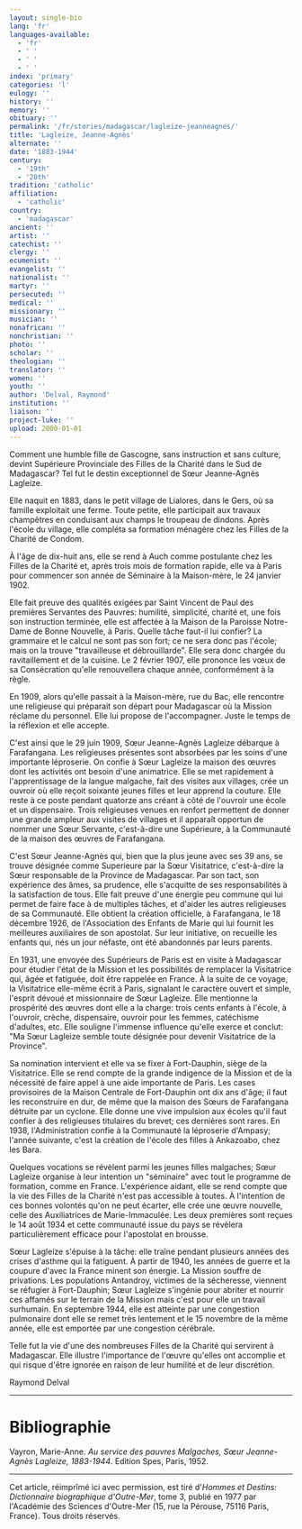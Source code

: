 ```yaml
---
layout: single-bio
lang: 'fr'
languages-available:
  - 'fr'
  - ' '
  - ' '
  - ' '
index: 'primary'
categories: 'l'
eulogy: ''
history: ''
memory: ''
obituary: ''
permalink: '/fr/stories/madagascar/lagleize-jeanneagnes/'
title: 'Lagleize, Jeanne-Agnès'
alternate: ''
date: '1883-1944'
century:
  - '19th'
  - '20th'
tradition: 'catholic'
affiliation:
  - 'catholic'
country:
  - 'madagascar'
ancient: ''
artist: ''
catechist: ''
clergy: ''
ecumenist: ''
evangelist: ''
nationalist: ''
martyr: ''
persecuted: ''
medical: ''
missionary: ''
musician: ''
nonafrican: ''
nonchristian: ''
photo: ''
scholar: ''
theologian: ''
translator: ''
women: ''
youth: ''
author: 'Delval, Raymond'
institution: ''
liaison: ''
project-luke: ''
upload: 2000-01-01
---
```



Comment une humble fille de Gascogne, sans instruction et sans culture, devint Supérieure Provinciale des Filles de la Charité dans le Sud de Madagascar? Tel fut le destin exceptionnel de Sœur Jeanne-Agnès Lagleize.

Elle naquit en 1883, dans le petit village de Lialores, dans le Gers, où sa famille exploitait une ferme. Toute petite, elle participait aux travaux champêtres en conduisant aux champs le troupeau de dindons. Après l'école du village, elle compléta sa formation ménagère chez les Filles de la Charité de Condom.

À l'âge de dix-huit ans, elle se rend à Auch comme postulante chez les Filles de la Charité et, après trois mois de formation rapide, elle va à Paris pour commencer son année de Séminaire à la Maison-mère, le 24 janvier 1902.

Elle fait preuve des qualités exigées par Saint Vincent de Paul des premières Servantes des Pauvres: humilité, simplicité, charité et, une fois son instruction terminée, elle est affectée à la Maison de la Paroisse Notre-Dame de Bonne Nouvelle, à Paris. Quelle tâche faut-il lui confier? La grammaire et le calcul ne sont pas son fort; ce ne sera donc pas l'école; mais on la trouve "travailleuse et débrouillarde". Elle sera donc chargée du ravitaillement et de la cuisine. Le 2 février 1907, elle prononce les vœux de sa Consécration qu'elle renouvellera chaque année, conformément à la règle.

En 1909, alors qu'elle passait à la Maison-mère, rue du Bac, elle rencontre une religieuse qui préparait son départ pour Madagascar où la Mission réclame du personnel. Elle lui propose de l'accompagner. Juste le temps de la réflexion et elle accepte.

C'est ainsi que le 29 juin 1909, Sœur Jeanne-Agnès Lagleize débarque à Farafangana. Les religieuses présentes sont absorbées par les soins d'une importante léproserie. On confie à Sœur Lagleize la maison des œuvres dont les activités ont besoin d'une animatrice. Elle se met rapidement à l'apprentissage de la langue malgache, fait des visites aux villages, crée un ouvroir où elle reçoit soixante jeunes filles et leur apprend la couture. Elle reste à ce poste pendant quatorze ans créant à côté de l'ouvroir une école et un dispensaire. Trois religieuses venues en renfort permettent de donner une grande ampleur aux visites de villages et il apparaît opportun de nommer une Sœur Servante, c'est-à-dire une Supérieure, à la Communauté de la maison des œuvres de Farafangana.

C'est Sœur Jeanne-Agnès qui, bien que la plus jeune avec ses 39 ans, se trouve désignée comme Superieure par la Sœur Visitatrice, c'est-à-dire la Sœur responsable de la Province de Madagascar. Par son tact, son expérience des âmes, sa prudence, elle s'acquitte de ses responsabilités à la satisfaction de tous. Elle fait preuve d'une énergie peu commune qui lui permet de faire face à de multiples tâches, et d'aider les autres religieuses de sa Communauté. Elle obtient la création officielle, à Farafangana, le 18 décembre 1926, de l'Association des Enfants de Marie qui lui fournit les meilleures auxiliaires de son apostolat. Sur leur initiative, on recueille les enfants qui, nés un jour néfaste, ont été abandonnés par leurs parents.

En 1931, une envoyée des Supérieurs de Paris est en visite à Madagascar pour étudier l'état de la Mission et les possibilités de remplacer la Visitatrice qui, âgée et fatiguée, doit être rappelée en France. À la suite de ce voyage, la Visitatrice elle-même écrit à Paris, signalant le caractère ouvert et simple, l'esprit dévoué et missionnaire de Sœur Lagleize. Elle mentionne la prospérité des œuvres dont elle a la charge: trois cents enfants à l'école, à l'ouvroir, crèche, dispensaire, ouvroir pour les femmes, catéchisme d'adultes, etc. Elle souligne l'immense influence qu'elle exerce et conclut: "Ma Sœur Lagleize semble toute désignée pour devenir Visitatrice de la Province".

Sa nomination intervient et elle va se fixer à Fort-Dauphin, siège de la Visitatrice. Elle se rend compte de la grande indigence de la Mission et de la nécessité de faire appel à une aide importante de Paris. Les cases provisoires de la Maison Centrale de Fort-Dauphin ont dix ans d'âge; il faut les reconstruire en dur, de même que la maison des Sœurs de Farafangana détruite par un cyclone. Elle donne une vive impulsion aux écoles qu'il faut confier à des religieuses titulaires du brevet; ces dernières sont rares. En 1938, l'Administration confie à la Communauté la léproserie d'Ampasy; l'année suivante, c'est la création de l'école des filles à Ankazoabo, chez les Bara.

Quelques vocations se révèlent parmi les jeunes filles malgaches; Sœur Lagleize organise à leur intention un "séminaire" avec tout le programme de formation, comme en France. L'expérience aidant, elle se rend compte que la vie des Filles de la Charité n'est pas accessible à toutes. À l'intention de ces bonnes volontés qu'on ne peut écarter, elle crée une œuvre nouvelle, celle des Auxiliatrices de Marie-Immaculée. Les deux premières sont reçues le 14 août 1934 et cette communauté issue du pays se révèlera particulièrement efficace pour l'apostolat en brousse.

Sœur Lagleize s'épuise à la tâche: elle traîne pendant plusieurs années des crises d'asthme qui la fatiguent. À partir de 1940, les années de guerre et la coupure d'avec la France minent son énergie. La Mission souffre de privations. Les populations Antandroy, victimes de la sécheresse, viennent se réfugier à Fort-Dauphin; Sœur Lagleize s'ingénie pour abriter et nourrir ces affamés sur le terrain de la Mission mais c'est pour elle un travail surhumain. En septembre 1944, elle est atteinte par une congestion pulmonaire dont elle se remet très lentement et le 15 novembre de la même année, elle est emportée par une congestion cérébrale.

Telle fut la vie d'une des nombreuses Filles de la Charité qui servirent à Madagascar. Elle illustre l'importance de l'œuvre qu'elles ont accomplie et qui risque d'être ignorée en raison de leur humilité et de leur discrétion.

Raymond Delval

---

# Bibliographie

Vayron, Marie-Anne. *Au service des pauvres Malgaches, Sœur Jeanne-Agnès Lagleize, 1883-1944*. Edition Spes, Paris, 1952.

---

Cet article, réimprîmé ici avec permission, est tiré d'*Hommes et Destins: Dictionnaire biographique d'Outre-Mer*, tome 3, publié en 1977 par l'Académie des Sciences d'Outre-Mer (15, rue la Pérouse, 75116 Paris, France). Tous droits réservés.